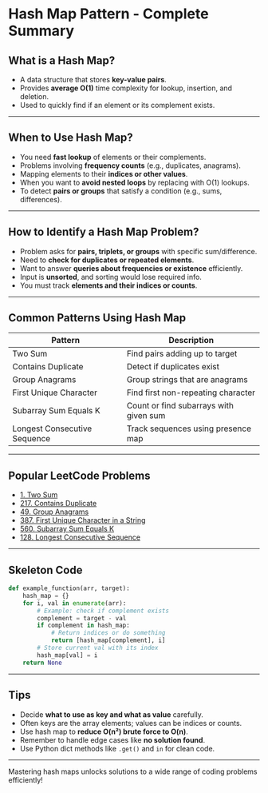 # Hash Map Pattern - Complete Summary

## What is a Hash Map?
- A data structure that stores **key-value pairs**.
- Provides **average O(1)** time complexity for lookup, insertion, and deletion.
- Used to quickly find if an element or its complement exists.

---
  
## When to Use Hash Map?

- You need **fast lookup** of elements or their complements.
- Problems involving **frequency counts** (e.g., duplicates, anagrams).
- Mapping elements to their **indices or other values**.
- When you want to **avoid nested loops** by replacing with O(1) lookups.
- To detect **pairs or groups** that satisfy a condition (e.g., sums, differences).

---

## How to Identify a Hash Map Problem?

- Problem asks for **pairs, triplets, or groups** with specific sum/difference.
- Need to **check for duplicates or repeated elements**.
- Want to answer **queries about frequencies or existence** efficiently.
- Input is **unsorted**, and sorting would lose required info.
- You must track **elements and their indices or counts**.

---

## Common Patterns Using Hash Map

| Pattern                   | Description                                   |
|---------------------------|-----------------------------------------------|
| Two Sum                   | Find pairs adding up to target                  |
| Contains Duplicate         | Detect if duplicates exist                       |
| Group Anagrams            | Group strings that are anagrams                  |
| First Unique Character     | Find first non-repeating character               |
| Subarray Sum Equals K      | Count or find subarrays with given sum          |
| Longest Consecutive Sequence | Track sequences using presence map            |

---

## Popular LeetCode Problems

- [1. Two Sum](https://leetcode.com/problems/two-sum/)
- [217. Contains Duplicate](https://leetcode.com/problems/contains-duplicate/)
- [49. Group Anagrams](https://leetcode.com/problems/group-anagrams/)
- [387. First Unique Character in a String](https://leetcode.com/problems/first-unique-character-in-a-string/)
- [560. Subarray Sum Equals K](https://leetcode.com/problems/subarray-sum-equals-k/)
- [128. Longest Consecutive Sequence](https://leetcode.com/problems/longest-consecutive-sequence/)

---

## Skeleton Code

```python
def example_function(arr, target):
    hash_map = {}
    for i, val in enumerate(arr):
        # Example: check if complement exists
        complement = target - val
        if complement in hash_map:
            # Return indices or do something
            return [hash_map[complement], i]
        # Store current val with its index
        hash_map[val] = i
    return None
```

---

## Tips

- Decide **what to use as key and what as value** carefully.
- Often keys are the array elements; values can be indices or counts.
- Use hash map to **reduce O(n²) brute force to O(n)**.
- Remember to handle edge cases like **no solution found**.
- Use Python dict methods like `.get()` and `in` for clean code.

---

Mastering hash maps unlocks solutions to a wide range of coding problems efficiently!
